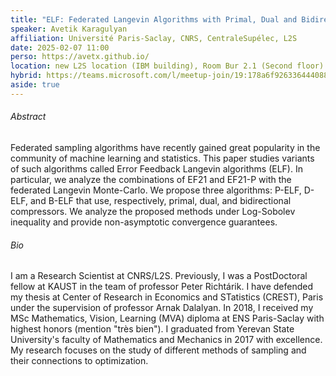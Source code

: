 ```yaml
---
title: "ELF: Federated Langevin Algorithms with Primal, Dual and Bidirectional Compression"
speaker: Avetik Karagulyan
affiliation: Université Paris-Saclay, CNRS, CentraleSupélec, L2S
date: 2025-02-07 11:00
perso: https://avetx.github.io/
location: new L2S location (IBM building), Room Bur 2.1 (Second floor)
hybrid: https://teams.microsoft.com/l/meetup-join/19:178a6f926336444088eb120e42476f36@thread.tacv2/1734454512275?context=%7B%22Tid%22:%2261f3e3b8-9b52-433a-a4eb-c67334ce54d5%22,%22Oid%22:%224d6c63a8-7eae-4099-804e-68bcb968bec0%22%7D
aside: true
---
```



###### Abstract
Federated sampling algorithms have recently gained great popularity in the community of machine learning and statistics.
This paper studies variants of such algorithms called Error Feedback Langevin algorithms (ELF).
In particular, we analyze the combinations of EF21 and EF21-P with the federated Langevin Monte-Carlo.
We propose three algorithms: P-ELF, D-ELF, and B-ELF that use, respectively, primal, dual, and bidirectional compressors.
We analyze the proposed methods under Log-Sobolev inequality and provide non-asymptotic convergence guarantees.



###### Bio
I am a Research Scientist at CNRS/L2S.
Previously, I was a PostDoctoral fellow at KAUST in the team of professor Peter Richtárik.
I have defended my thesis at Center of Research in Economics and STatistics (CREST), Paris under the supervision of professor Arnak Dalalyan.
In 2018, I received my MSc Mathematics, Vision, Learning (MVA) diploma at ENS Paris-Saclay with highest honors (mention "très bien").
I graduated from Yerevan State University's faculty of Mathematics and Mechanics in 2017 with excellence.
My research focuses on the study of different methods of sampling and their connections to optimization. 
